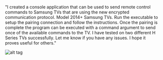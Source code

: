 "I created a console application that can be used to send remote control commands to Samsung TVs that are using the new encrypted communication protocol. Model 2014+ Samsung TVs. Run the executable to setup the pairing connection and follow the instructions. Once the pairing is complete the program can be executed with a command argument to send once of the available commands to the TV. I have tested on two different H Series TVs successfully. Let me know if you have any issues. I hope it proves useful for others."

![alt tag](http://i1190.photobucket.com/albums/z457/eagleeyedesign/Snap1_zpskmlvqoon.png)
